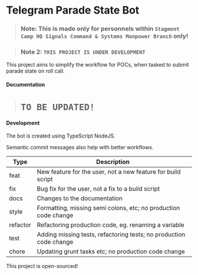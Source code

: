 # Telegram Parade State Bot

> ### Note: This is made only for personnels within `Stagmont Camp HQ Signals Command & Systems Manpower Branch` only!

> ### Note 2: `THIS PROJECT IS UNDER DEVELOPMENT`

This project aims to simplify the workflow for POCs, when tasked to submit parade state on roll call.

#### Documentation

> # `TO BE UPDATED!`

#### Development
The bot is created using TypeScript NodeJS.

Semantic commit messages also help with better workflows.

| Type | Description |
| ------ | ------ |
| feat | New feature for the user, not a new feature for build script |
| fix | Bug fix for the user, not a fix to a build script |
| docs | Changes to the documentation |
| style | Formatting, missing semi colons, etc; no production code change |
| refactor | Refactoring production code, eg. renaming a variable |
| test | Adding missing tests, refactoring tests; no production code change |
| chore | Updating grunt tasks etc; no production code change |

This project is open-sourced!